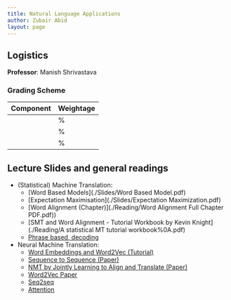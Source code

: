 ```yaml
---
title: Natural Language Applications 
author: Zubair Abid
layout: page
---
```



## Logistics

**Professor**: Manish Shrivastava

### Grading Scheme

| Component | Weightage |
|-----------|-----------|
|           | %         |
|           | %         |
|           | %         |


## Lecture Slides and general readings

- (Statistical) Machine Translation:
    - [Word Based Models](./Slides/Word Based Model.pdf)
    - [Expectation Maximisation](./Slides/Expectation Maximization.pdf)
    - [Word Alignment (Chapter)](./Reading/Word Alignment Full Chapter PDF.pdf))
    - [SMT and Word Alignment - Tutorial Workbook by Kevin Knight](./Reading/A statistical MT tutorial workbook%0A.pdf)
    - [Phrase based, decoding](./Slides/06-decoding.pdf)
- Neural Machine Translation:
    - [Word Embeddings and Word2Vec (Tutorial)](./Reading/Tutorial_1__Introduction_to_Word_Representation.pdf)
    - [Sequence to Sequence (Paper)](./Reading/5346-sequence-to-sequence-learning-with-neural-networks.pdf)
    - [NMT by Jointly Learning to Align and Translate (Paper)](./Reading/1409.0473.pdf)
    - [Word2Vec Paper](./Reading/1301.3781_w2v.pdf)
    - [Seq2seq](./Slides/IASNLP2018-NMT-Part1.pdf)
    - [Attention](./Slides/IASNLP2018-NMT-Part2.pdf)




